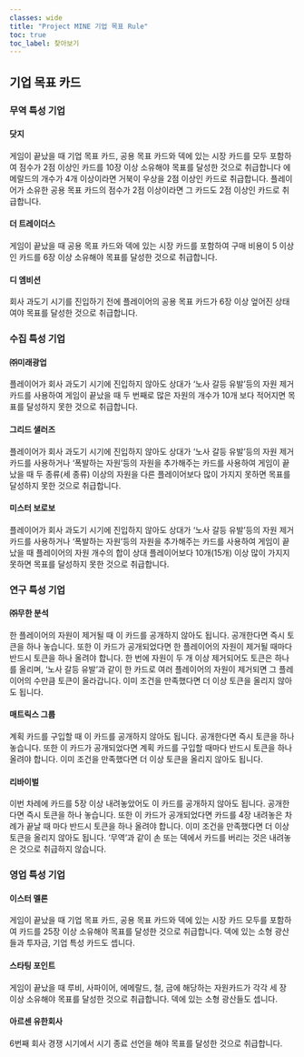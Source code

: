 ```yaml
---
classes: wide
title: "Project MINE 기업 목표 Rule"
toc: true
toc_label: 찾아보기
---
```

## 기업 목표 카드

### 무역 특성 기업

#### 닷지

게임이 끝났을 때 기업 목표 카드, 공용 목표 카드와 덱에 있는 시장 카드를 모두 포함하여 점수가 2점 이상인 카드를 10장 이상 소유해야 목표를 달성한 것으로 취급합니다 에메랄드의 개수가 4개 이상이라면 거북이 우상을 2점 이상인 카드로 취급합니다. 플레이어가 소유한 공용 목표 카드의 점수가 2점 이상이라면 그 카드도 2점 이상인 카드로 취급합니다.

#### **더 트레이더스**

게임이 끝났을 때 공용 목표 카드와 덱에 있는 시장 카드를 포함하여 구매 비용이 5 이상인 카드를 6장 이상 소유해야 목표를 달성한 것으로 취급합니다.

#### **디 엠비션**

회사 과도기 시기를 진입하기 전에 플레이어의 공용 목표 카드가 6장 이상 엎어진 상태여야 목표를 달성한 것으로 취급합니다.

### 수집 특성 기업

#### ㈜미래광업

플레이어가 회사 과도기 시기에 진입하지 않아도 상대가 ‘노사 갈등 유발’등의 자원 제거 카드를 사용하여 게임이 끝났을 때 두 번째로 많은 자원의 개수가 10개 보다 적어지면 목표를 달성하지 못한 것으로 취급합니다.

#### **그리드 샐러즈**

플레이어가 회사 과도기 시기에 진입하지 않아도 상대가 ‘노사 갈등 유발’등의 자원 제거 카드를 사용하거나 ‘폭발하는 자원’등의 자원을 추가해주는 카드를 사용하여 게임이 끝났을 때 두 종류(세 종류) 이상의 자원을 다른 플레이어보다 많이 가지지 못하면 목표를 달성하지 못한 것으로 취급합니다.

#### **미스터 보로보**

플레이어가 회사 과도기 시기에 진입하지 않아도 상대가 ‘노사 갈등 유발’등의 자원 제거 카드를 사용하거나 ‘폭발하는 자원’등의 자원을 추가해주는 카드를 사용하여 게임이 끝났을 때 플레이어의 자원 개수의 합이 상대 플레이어보다 10개(15개) 이상 많이 가지지 못하면 목표를 달성하지 못한 것으로 취급합니다.

### 연구 특성 기업

#### **㈜무한 분석**

한 플레이어의 자원이 제거될 때 이 카드를 공개하지 않아도 됩니다. 공개한다면 즉시 토큰을 하나 놓습니다. 또한 이 카드가 공개되었다면 한 플레이어의 자원이 제거될 때마다 반드시 토큰을 하나 올려야 합니다. 한 번에 자원이 두 개 이상 제거되어도 토큰은 하나를 올리며, ‘노사 갈등 유발’과 같이 한 카드로 여러 플레이어의 자원이 제거되면 그 플레이어의 수만큼 토큰이 올라갑니다. 이미 조건을 만족했다면 더 이상 토큰을 올리지 않아도 됩니다.

#### **매트릭스 그룹**

계획 카드를 구입할 때 이 카드를 공개하지 않아도 됩니다. 공개한다면 즉시 토큰을 하나 놓습니다. 또한 이 카드가 공개되었다면 계획 카드를 구입할 때마다 반드시 토큰을 하나 올려야 합니다. 이미 조건을 만족했다면 더 이상 토큰을 올리지 않아도 됩니다.

#### **리바이벌**

이번 차례에 카드를 5장 이상 내려놓았어도 이 카드를 공개하지 않아도 됩니다. 공개한다면 즉시 토큰을 하나 놓습니다. 또한 이 카드가 공개되었다면 카드를 4장 내려놓은 차례가 끝날 때 마다 반드시 토큰을 하나 올려야 합니다. 이미 조건을 만족했다면 더 이상 토큰을 올리지 않아도 됩니다. ‘무역’과 같이 손 또는 덱에서 카드를 버리는 것은 내려놓은 것으로 취급하지 않습니다.

### 영업 특성 기업

#### **이스터 멜론**

게임이 끝났을 때 기업 목표 카드, 공용 목표 카드와 덱에 있는 시장 카드 모두를 포함하여 카드를 25장 이상 소유해야 목표를 달성한 것으로 취급합니다. 덱에 있는 소형 광산들과 투자금, 기업 특성 카드도 셉니다.

#### **스타팅 포인트**

게임이 끝났을 때 루비, 사파이어, 에메랄드, 철, 금에 해당하는 자원카드가 각각 세 장 이상 소유해야 목표를 달성한 것으로 취급합니다. 덱에 있는 소형 광산들도 셉니다.

#### **아르센 유한회사**

6번째 회사 경쟁 시기에서 시기 종료 선언을 해야 목표를 달성한 것으로 취급합니다.